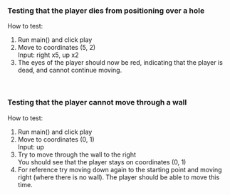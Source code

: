 ### Testing that the player dies from positioning over a hole
How to test:
1. Run main() and click play
2. Move to coordinates (5, 2) <br>
   Input: right x5, up x2
3. The eyes of the player should now be red, indicating that the player is dead, and cannot continue moving.
<br>

### Testing that the player cannot move through a wall
How to test:
1. Run main() and click play
2. Move to coordinates (0, 1) <br>
   Input: up
3. Try to move through the wall to the right<br>
   You should see that the player stays on coordinates (0, 1)
4. For reference try moving down again to the starting point and moving right (where there is no wall). The player
should be able to move this time.